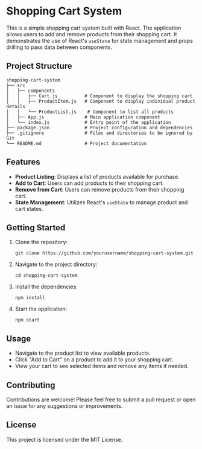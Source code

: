 # Shopping Cart System

This is a simple shopping cart system built with React. The application allows users to add and remove products from their shopping cart. It demonstrates the use of React's `useState` for state management and props drilling to pass data between components.

## Project Structure

```
shopping-cart-system
├── src
│   ├── components
│   │   ├── Cart.js          # Component to display the shopping cart
│   │   ├── ProductItem.js   # Component to display individual product details
│   │   └── ProductList.js    # Component to list all products
│   ├── App.js               # Main application component
│   └── index.js             # Entry point of the application
├── package.json             # Project configuration and dependencies
├── .gitignore               # Files and directories to be ignored by Git
└── README.md                # Project documentation
```

## Features

- **Product Listing**: Displays a list of products available for purchase.
- **Add to Cart**: Users can add products to their shopping cart.
- **Remove from Cart**: Users can remove products from their shopping cart.
- **State Management**: Utilizes React's `useState` to manage product and cart states.

## Getting Started

1. Clone the repository:
   ```
   git clone https://github.com/yourusername/shopping-cart-system.git
   ```

2. Navigate to the project directory:
   ```
   cd shopping-cart-system
   ```

3. Install the dependencies:
   ```
   npm install
   ```

4. Start the application:
   ```
   npm start
   ```

## Usage

- Navigate to the product list to view available products.
- Click "Add to Cart" on a product to add it to your shopping cart.
- View your cart to see selected items and remove any items if needed.

## Contributing

Contributions are welcome! Please feel free to submit a pull request or open an issue for any suggestions or improvements.

## License

This project is licensed under the MIT License.